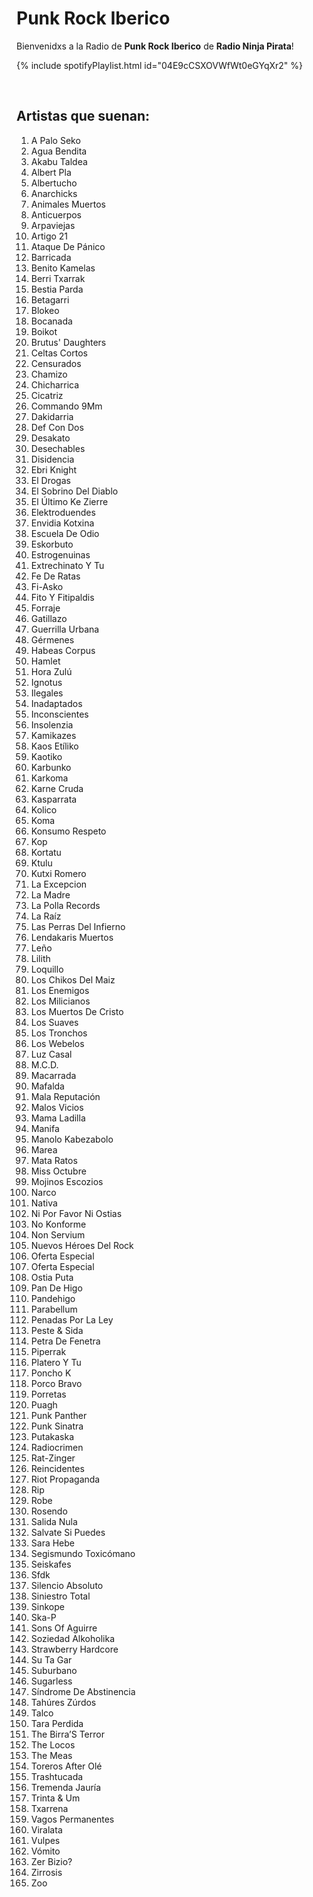 # Punk Rock Iberico

Bienvenidxs a la Radio de **Punk Rock Iberico** de **Radio Ninja Pirata**!

{% include spotifyPlaylist.html id="04E9cCSXOVWfWt0eGYqXr2" %}

<br>

## Artistas que suenan:

1. A Palo Seko
1. Agua Bendita
1. Akabu Taldea
1. Albert Pla
1. Albertucho
1. Anarchicks
1. Animales Muertos
1. Anticuerpos
1. Arpaviejas
1. Artigo 21
1. Ataque De Pánico
1. Barricada
1. Benito Kamelas
1. Berri Txarrak
1. Bestia Parda
1. Betagarri
1. Blokeo
1. Bocanada
1. Boikot
1. Brutus' Daughters
1. Celtas Cortos
1. Censurados
1. Chamizo
1. Chicharrica
1. Cicatriz
1. Commando 9Mm
1. Dakidarria
1. Def Con Dos
1. Desakato
1. Desechables
1. Disidencia
1. Ebri Knight
1. El Drogas
1. El Sobrino Del Diablo
1. El Último Ke Zierre
1. Elektroduendes
1. Envidia Kotxina
1. Escuela De Odio
1. Eskorbuto
1. Estrogenuinas
1. Extrechinato Y Tu
1. Fe De Ratas
1. Fi-Asko
1. Fito Y Fitipaldis
1. Forraje
1. Gatillazo
1. Guerrilla Urbana
1. Gérmenes
1. Habeas Corpus
1. Hamlet
1. Hora Zulú
1. Ignotus
1. Ilegales
1. Inadaptados
1. Inconscientes
1. Insolenzia
1. Kamikazes
1. Kaos Etíliko
1. Kaotiko
1. Karbunko
1. Karkoma
1. Karne Cruda
1. Kasparrata
1. Kolico
1. Koma
1. Konsumo Respeto
1. Kop
1. Kortatu
1. Ktulu
1. Kutxi Romero
1. La Excepcion
1. La Madre
1. La Polla Records
1. La Raíz
1. Las Perras Del Infierno
1. Lendakaris Muertos
1. Leño
1. Lilith
1. Loquillo
1. Los Chikos Del Maiz
1. Los Enemigos
1. Los Milicianos
1. Los Muertos De Cristo
1. Los Suaves
1. Los Tronchos
1. Los Webelos
1. Luz Casal
1. M.C.D.
1. Macarrada
1. Mafalda
1. Mala Reputación
1. Malos Vicios
1. Mama Ladilla
1. Manifa
1. Manolo Kabezabolo
1. Marea
1. Mata Ratos
1. Miss Octubre
1. Mojinos Escozios
1. Narco
1. Nativa
1. Ni Por Favor Ni Ostias
1. No Konforme
1. Non Servium
1. Nuevos Héroes Del Rock
1. Oferta Especial
1. Oferta Especial
1. Ostia Puta
1. Pan De Higo
1. Pandehigo
1. Parabellum
1. Penadas Por La Ley
1. Peste & Sida
1. Petra De Fenetra
1. Piperrak
1. Platero Y Tu
1. Poncho K
1. Porco Bravo
1. Porretas
1. Puagh
1. Punk Panther
1. Punk Sinatra
1. Putakaska
1. Radiocrimen
1. Rat-Zinger
1. Reincidentes
1. Riot Propaganda
1. Rip
1. Robe
1. Rosendo
1. Salida Nula
1. Salvate Si Puedes
1. Sara Hebe
1. Segismundo Toxicómano
1. Seiskafes
1. Sfdk
1. Silencio Absoluto
1. Siniestro Total
1. Sinkope
1. Ska-P
1. Sons Of Aguirre
1. Soziedad Alkoholika
1. Strawberry Hardcore
1. Su Ta Gar
1. Suburbano
1. Sugarless
1. Síndrome De Abstinencia
1. Tahúres Zúrdos
1. Talco
1. Tara Perdida
1. The Birra’S Terror
1. The Locos
1. The Meas
1. Toreros After Olé
1. Trashtucada
1. Tremenda Jauría
1. Trinta & Um
1. Txarrena
1. Vagos Permanentes
1. Viralata
1. Vulpes
1. Vómito
1. Zer Bizio?
1. Zirrosis
1. Zoo

